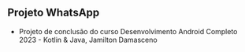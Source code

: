 ## Projeto WhatsApp

* Projeto de conclusão do curso Desenvolvimento Android Completo 2023 - Kotlin & Java, Jamilton Damasceno